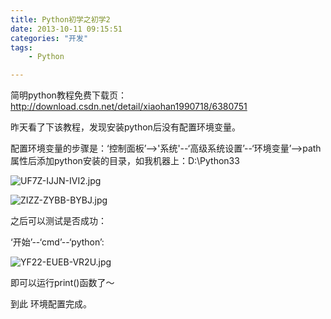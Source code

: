 ```yaml
---
title: Python初学之初学2
date: 2013-10-11 09:15:51
categories: "开发"
tags:
	- Python

---
```


简明python教程免费下载页：http://download.csdn.net/detail/xiaohan1990718/6380751

昨天看了下该教程，发现安装python后没有配置环境变量。

配置环境变量的步骤是：‘控制面板’-->'系统'--‘高级系统设置’--‘环境变量’-->path属性后添加python安装的目录，如我机器上：D:\\Python33

![UF7Z-IJJN-IVI2.jpg][]


![ZIZZ-ZYBB-BYBJ.jpg][]


之后可以测试是否成功：

‘开始’--‘cmd’--‘python’:

![YF22-EUEB-VR2U.jpg][]


即可以运行print()函数了～

到此 环境配置完成。



[UF7Z-IJJN-IVI2.jpg]: /pro/os/crawler/UF7Z-IJJN-IVI2.jpg
[ZIZZ-ZYBB-BYBJ.jpg]: /pro/os/crawler/ZIZZ-ZYBB-BYBJ.jpg
[YF22-EUEB-VR2U.jpg]: /pro/os/crawler/YF22-EUEB-VR2U.jpg